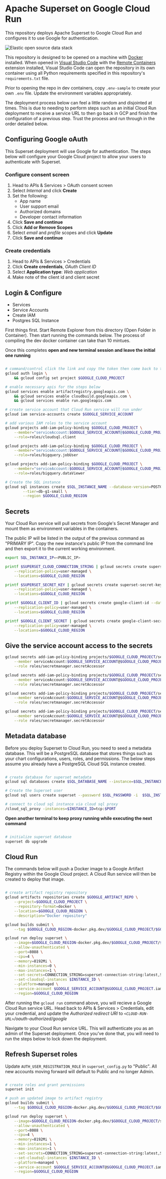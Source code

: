 # Apache Superset on Google Cloud Run
This repository deploys Apache Superset to Google Cloud Run and configures it to use Google for authentication. 

![Elastic open source data stack](../docs/assets/elastic-logo-big.png)

This repository is designed to be opened on a machine with [Docker](https://www.docker.com/) installed. When opened in [Visual Studio Code](https://code.visualstudio.com/) with the [Remote Containers](https://marketplace.visualstudio.com/items?itemName=ms-vscode-remote.remote-containers) extension installed, Visual Studio Code can open the repository in its own container using all Python requirements specified in this repository's `requirements.txt` file.

Prior to opening the repo in dev containers, copy `.env-sample` to create your own `.env` file. Update the environment variables appropriately.

The deployment process below can feel a little random and disjointed at times. This is due to needing to perform steps such as an initial Cloud Run deployment to receive a service URL to then go back in GCP and finish the configuration of a previous step. Trust the process and run through in the order detailed below.

## Configuring Google oAuth
This Superset deployment will use Google for authentication. The steps below will configure your Google Cloud project to allow your users to authenticate with Superset.

### Configure consent screen

1. Head to APIs & Services > OAuth consent screen
2. Select *Internal* and click **Create**
3. Set the following:
    * App name
    * User support email
    * Authorized domains
    * Developer contact information
4. Click **Save and continue**
5. Click **Add or Remove Scopes**
6. Select *email* and *profile* scopes and click **Update**
7. Click **Save and continue**

### Create credentials

1. Head to APIs & Services > Credentials
2. Click **Create credentials**, *OAuth Client ID*
3. Select **Application type**: *Web application*
4. Make note of the client id and client secret


## Login & Configure 

* Services
* Service Accounts 
* Create IAM
* Postgres SQL Instance

First things first. Start Remote Explorer from this directory (Open Folder in Container). Then start running the commands below. The process of compiling the dev docker container can take than 10 mintues.

Once this completes **open and new terminal session and leave the initial one running**
```bash

# command/control click the link and copy the token then come back to the terminal and paste
gcloud auth login \
    && gcloud config set project $GOOGLE_CLOUD_PROJECT

# enable necessary apis for the steps below
gcloud services enable artifactregistry.googleapis.com \
    && gcloud services enable cloudbuild.googleapis.com \
    && gcloud services enable run.googleapis.com

# create service account that Cloud Run service will run under
gcloud iam service-accounts create $GOOGLE_SERVICE_ACCOUNT

# add various IAM roles to the service account
gcloud projects add-iam-policy-binding $GOOGLE_CLOUD_PROJECT \
    --member="serviceAccount:$GOOGLE_SERVICE_ACCOUNT@$GOOGLE_CLOUD_PROJECT.iam.gserviceaccount.com" \
    --role=roles/cloudsql.client

gcloud projects add-iam-policy-binding $GOOGLE_CLOUD_PROJECT \
    --member="serviceAccount:$GOOGLE_SERVICE_ACCOUNT@$GOOGLE_CLOUD_PROJECT.iam.gserviceaccount.com" \
    --role=roles/bigquery.jobUser

gcloud projects add-iam-policy-binding $GOOGLE_CLOUD_PROJECT \
    --member="serviceAccount:$GOOGLE_SERVICE_ACCOUNT@$GOOGLE_CLOUD_PROJECT.iam.gserviceaccount.com" \
    --role=roles/bigquery.dataViewer

# Create the SQL instance
gcloud sql instances create $SQL_INSTANCE_NAME --database-version=POSTGRES_12 \
        --tier=db-g1-small \
        --region $GOOGLE_CLOUD_REGION
```

## Secrets
Your Cloud Run service will pull secrets from Google's Secret Manager and mount them as environment variables in the containers.

The public IP will be listed in the output of the previous command as "PRIMARY IP". Copy the new instance's public IP from the command line and then export it to the current working environment.

```bash
export SQL_INSTANCE_IP=<PUBLIC_IP>

printf $SUPERSET_CLOUD_CONNECTION_STRING | gcloud secrets create superset-connection-string --data-file=- \
    --replication-policy=user-managed \
    --locations=$GOOGLE_CLOUD_REGION

printf $SUPERSET_SECRET_KEY | gcloud secrets create superset-secret-key --data-file=- \
    --replication-policy=user-managed \
    --locations=$GOOGLE_CLOUD_REGION

printf $GOOGLE_CLIENT_ID | gcloud secrets create google-client-id --data-file=- \
    --replication-policy=user-managed \
    --locations=$GOOGLE_CLOUD_REGION

printf $GOOGLE_CLIENT_SECRET | gcloud secrets create google-client-secret --data-file=- \
    --replication-policy=user-managed \
    --locations=$GOOGLE_CLOUD_REGION
```


## Give the service account access to the secrets

```bash
gcloud secrets add-iam-policy-binding projects/$GOOGLE_CLOUD_PROJECT/secrets/superset-connection-string \
    --member serviceAccount:$GOOGLE_SERVICE_ACCOUNT@$GOOGLE_CLOUD_PROJECT.iam.gserviceaccount.com \
    --role roles/secretmanager.secretAccessor

gcloud secrets add-iam-policy-binding projects/$GOOGLE_CLOUD_PROJECT/secrets/superset-secret-key \
    --member serviceAccount:$GOOGLE_SERVICE_ACCOUNT@$GOOGLE_CLOUD_PROJECT.iam.gserviceaccount.com \
    --role roles/secretmanager.secretAccessor

gcloud secrets add-iam-policy-binding projects/$GOOGLE_CLOUD_PROJECT/secrets/google-client-id \
    --member serviceAccount:$GOOGLE_SERVICE_ACCOUNT@$GOOGLE_CLOUD_PROJECT.iam.gserviceaccount.com \
    --role roles/secretmanager.secretAccessor

gcloud secrets add-iam-policy-binding projects/$GOOGLE_CLOUD_PROJECT/secrets/google-client-secret \
    --member serviceAccount:$GOOGLE_SERVICE_ACCOUNT@$GOOGLE_CLOUD_PROJECT.iam.gserviceaccount.com \
    --role roles/secretmanager.secretAccessor
```

## Metadata database
Before you deploy Superset to Cloud Run, you need to seed a metadata database. This will be a PostgreSQL database that stores things such as your chart configurations, users, roles, and permissions. The below steps assume you already have a PostgreSQL Cloud SQL instance created.

```bash

# create database for superset metadata
gcloud sql databases create $SQL_DATABASE_NAME --instance=$SQL_INSTANCE_NAME

# Create the Superset user
gcloud sql users create superset --password $SQL_PASSWORD -i  $SQL_INSTANCE_NAME

# connect to cloud sql instance via cloud sql proxy
/cloud_sql_proxy -instances=$INSTANCE_ID=tcp:$PORT
```
**Open another terminal to keep proxy running while executing the next command**
```bash

# initialize superset database
superset db upgrade
```

## Cloud Run
The commands below will push a Docker image to a Google Artifact Registry within the Google Cloud project. A Cloud Run service will then be created to deploy that image.

```bash

# create artifact registry repository
gcloud artifacts repositories create $GOOGLE_ARTIFACT_REPO \
    --project=$GOOGLE_CLOUD_PROJECT \
    --repository-format=docker \
    --location=$GOOGLE_CLOUD_REGION \
    --description="Docker repository"

gcloud builds submit \
    --tag $GOOGLE_CLOUD_REGION-docker.pkg.dev/$GOOGLE_CLOUD_PROJECT/$GOOGLE_ARTIFACT_REPO/$SQL_INSTANCE_NAME src/.

gcloud run deploy superset \
    --image=$GOOGLE_CLOUD_REGION-docker.pkg.dev/$GOOGLE_CLOUD_PROJECT/$GOOGLE_ARTIFACT_REPO/$SQL_INSTANCE_NAME \
    --allow-unauthenticated \
    --port=8088 \
    --cpu=4 \
    --memory=8192Mi \
    --min-instances=0 \
    --max-instances=1 \
    --set-secrets=CONNECTION_STRING=superset-connection-string:latest,SECRET_KEY=superset-secret-key:latest,GOOGLE_ID=google-client-id:latest,GOOGLE_SECRET=google-client-secret:latest \
    --set-cloudsql-instances $INSTANCE_ID \
    --platform=managed \
    --service-account $GOOGLE_SERVICE_ACCOUNT@$GOOGLE_CLOUD_PROJECT.iam.gserviceaccount.com \
    --region=$GOOGLE_CLOUD_REGION

```

After running the `gcloud run` command above, you will recieve a Google Cloud Run service URL. Head back to APIs & Services > Credentials, edit your credential, and update the *Authorized redirect URI* to *`<CLOUD-RUN-URL>`/oauth-authorized/google*

Navigate to your Cloud Run service URL. This will authenticate you as an admin of the Superset deployment. Once you've done that, you will need to run the steps below to lock down the deployment.

## Refresh Superset roles
Update `AUTH_USER_REGISTRATION_ROLE` in `superset_config.py` to "Public". All new accounts moving forward will default to Public and no longer Admin. 

```bash

# create roles and grant permissions
superset init

# push an updated image to artifact registry
gcloud builds submit \
    --tag $GOOGLE_CLOUD_REGION-docker.pkg.dev/$GOOGLE_CLOUD_PROJECT/$GOOGLE_ARTIFACT_REPO/$SQL_INSTANCE_NAME src/.

gcloud run deploy superset \
    --image=$GOOGLE_CLOUD_REGION-docker.pkg.dev/$GOOGLE_CLOUD_PROJECT/superset-repo/superset:latest \
    --allow-unauthenticated \
    --port=8088 \
    --cpu=4 \
    --memory=8192Mi \
    --min-instances=1 \
    --max-instances=1 \
    --set-secrets=CONNECTION_STRING=superset-connection-string:latest,SECRET_KEY=superset-secret-key:latest,GOOGLE_ID=google-client-id:latest,GOOGLE_SECRET=google-client-secret:latest \
    --set-cloudsql-instances $INSTANCE_ID \
    --platform=managed \
    --service-account $GOOGLE_SERVICE_ACCOUNT@$GOOGLE_CLOUD_PROJECT.iam.gserviceaccount.com \
    --region=$GOOGLE_CLOUD_REGION

```
